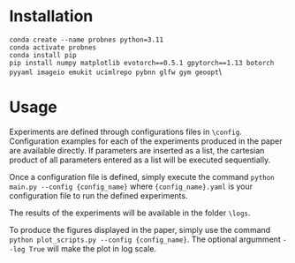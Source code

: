 # Installation
`conda create --name probnes python=3.11`\
`conda activate probnes`\
`conda install pip`\
`pip install numpy matplotlib evotorch==0.5.1 gpytorch==1.13 botorch pyyaml imageio emukit ucimlrepo pybnn glfw gym geoopt`\

# Usage
Experiments are defined through configurations files in `\config`. Configuration examples for each of the experiments produced in the paper are available directly. If parameters are inserted as a list, the cartesian product of all parameters entered as a list will be executed sequentially.

Once a configuration file is defined, simply execute the command `python main.py --config {config_name}` where `{config_name}.yaml` is your configuration file to run the defined experiments.

The results of the experiments will be available in the folder `\logs`.

To produce the figures displayed in the paper, simply use the command `python plot_scripts.py --config {config_name}`. The optional argumment `--log True` will make the plot in log scale.



